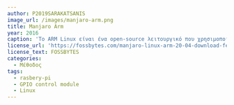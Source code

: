 ```yaml
---
author: P2019SARAKATSANIS   
image_url: /images/manjaro-arm.png
title: Manjaro Arm
year: 2016
caption: 'Το ARM Linux είναι ένα open-source λειτουργικό που χρησιμοποιούν αμέτρητες μικροσυσκευές όπως το raspbery pi. Είναι εξαιρετικά προσαρμόσιμο, εύκολο στην κατανόηση του και αποτελεσματικό, καθιστώντας το ιδανική επιλογή για πολλές συσκευές που απαιτούν χαμηλή κατανάλωση ενέργειας και υψηλή απόδοση.'
license_url: 'https://fossbytes.com/manjaro-linux-arm-20-04-download-features/'
license_text: FOSSBYTES
categories:
  - Μέθοδος
tags:
  - rasbery-pi
  - GPIO control module
  - Linux
---
```

